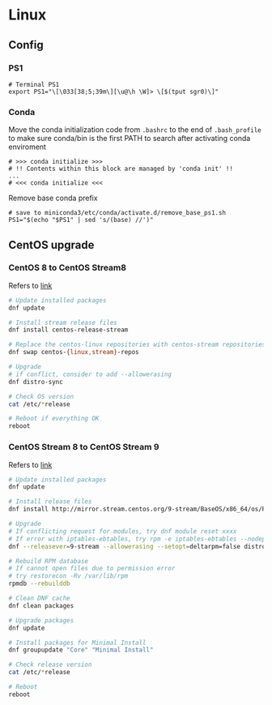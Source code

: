 # Linux

## Config

### PS1
```
# Terminal PS1
export PS1="\[\033[38;5;39m\][\u@\h \W]> \[$(tput sgr0)\]"
```

### Conda
Move the conda initialization code from `.bashrc` to the end of `.bash_profile` to make sure conda/bin is the first PATH to search after activating conda enviroment
```
# >>> conda initialize >>>
# !! Contents within this block are managed by 'conda init' !!
...
# <<< conda initialize <<<
```

Remove base conda prefix
```
# save to miniconda3/etc/conda/activate.d/remove_base_ps1.sh
PS1="$(echo "$PS1" | sed 's/(base) //')"
```

## CentOS upgrade

### CentOS 8 to CentOS Stream8

Refers to [link](https://unix.stackexchange.com/questions/552873/how-to-switch-from-centos-8-to-centos-stream)

```bash
# Update installed packages
dnf update

# Install stream release files
dnf install centos-release-stream

# Replace the centos-linux repositories with centos-stream repositories:
dnf swap centos-{linux,stream}-repos

# Upgrade
# if conflict, consider to add --allowerasing
dnf distro-sync

# Check OS version
cat /etc/*release

# Reboot if everything OK
reboot
```

### CentOS Stream 8 to CentOS Stream 9

Refers to [link](https://ahelpme.com/linux/centos-stream-9/how-to-upgrade-to-centos-stream-9-from-centos-stream-8/)

```bash
# Update installed packages
dnf update

# Install release files
dnf install http://mirror.stream.centos.org/9-stream/BaseOS/x86_64/os/Packages/centos-stream-repos-9.0-24.el9.noarch.rpm http://mirror.stream.centos.org/9-stream/BaseOS/x86_64/os/Packages/centos-stream-release-9.0-24.el9.noarch.rpm http://mirror.stream.centos.org/9-stream/BaseOS/x86_64/os/Packages/centos-gpg-keys-9.0-24.el9.noarch.rpm

# Upgrade
# If conflicting request for modules, try dnf module reset xxxx
# If error with iptables-ebtables, try rpm -e iptables-ebtables --nodeps
dnf --releasever=9-stream --allowerasing --setopt=deltarpm=false distro-sync

# Rebuild RPM database
# If cannot open files due to permission error
# try restorecon -Rv /var/lib/rpm
rpmdb --rebuilddb

# Clean DNF cache
dnf clean packages

# Upgrade packages
dnf update

# Install packages for Minimal Install
dnf groupupdate "Core" "Minimal Install"

# Check release version
cat /etc/*release

# Reboot
reboot
```
